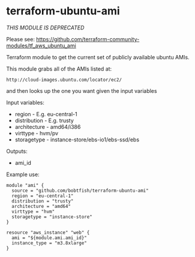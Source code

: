 terraform-ubuntu-ami
====================

*THIS MODULE IS DEPRECATED*

Please see: https://github.com/terraform-community-modules/tf_aws_ubuntu_ami

Terraform module to get the current set of publicly available ubuntu AMIs.

This module grabs all of the AMIs listed at:

    http://cloud-images.ubuntu.com/locator/ec2/

and then looks up the one you want given the input variables

Input variables:

  * region - E.g. eu-central-1
  * distribution - E.g. trusty
  * architecture - amd64/i386
  * virttype - hvm/pv
  * storagetype - instance-store/ebs-io1/ebs-ssd/ebs

Outputs:

  * ami_id

Example use:

    module "ami" {
      source = "github.com/bobtfish/terraform-ubuntu-ami"
      region = "eu-central-1"
      distribution = "trusty"
      architecture = "amd64"
      virttype = "hvm"
      storagetype = "instance-store"
    }

    resource "aws_instance" "web" {
      ami = "${module.ami.ami_id}"
      instance_type = "m3.8xlarge"
    }

